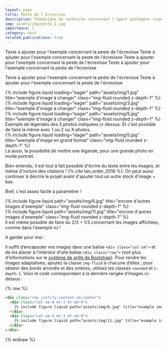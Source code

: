 ```yaml
---
layout: page
title: Peste de l`écrevisse
description: Thématique de recherche concernant l'agent pathogène responsable de la peste de l'écrevisse : Aphanomyces astaci
img: assets/img/peste_1.jpg
importance: 1
category: work
related_publications: true
---
```


Texte à ajouter pour l'exemple concernant la peste de l'écrevisse
Texte à ajouter pour l'exemple concernant la peste de l'écrevisse
Texte à ajouter pour l'exemple concernant la peste de l'écrevisse
Texte à ajouter pour l'exemple concernant la peste de l'écrevisse


Texte à ajouter pour l'exemple concernant la peste de l'écrevisse
Texte à ajouter pour l'exemple concernant la peste de l'écrevisse

<div class="row">
    <div class="col-sm mt-3 mt-md-0">
        {% include figure.liquid loading="eager" path="assets/img/1.jpg" title="exemple d'image à changer" class="img-fluid rounded z-depth-1" %}
    </div>
    <div class="col-sm mt-3 mt-md-0">
        {% include figure.liquid loading="eager" path="assets/img/3.jpg" title="exemple d'image à changer" class="img-fluid rounded z-depth-1" %}
    </div>
    <div class="col-sm mt-3 mt-md-0">
        {% include figure.liquid loading="eager" path="assets/img/5.jpg" title="exemple d'image à changer" class="img-fluid rounded z-depth-1" %}
    </div>
</div>
<div class="caption">
    Exemple de légendes des 3 photos indiquées ci-dessus. Et c'est possible de faire la même avec 1 ou 2 ou X photos.
</div>
<div class="row">
    <div class="col-sm mt-3 mt-md-0">
        {% include figure.liquid loading="eager" path="assets/img/5.jpg" title="exemple d'image en grand format" class="img-fluid rounded z-depth-1" %}
    </div>
</div>
<div class="caption">
    Là aussi, la possibilité de mettre une légande, pour une grande photo en mode portrait.
</div>

Bien entendu, il est tout à fait possible d'écrire du texte entre les images, et même d'inclure des citations ! {% cite tan_order_2018 %}.
On peut aussi continuer à décrire le projet avant d'ajouter tout un autre stock d'image + bas.

Bref, c'est assez facile à paramétrer !

<div class="row justify-content-sm-center">
    <div class="col-sm-8 mt-3 mt-md-0">
        {% include figure.liquid path="assets/img/6.jpg" title="encore d'autres images d'exemple" class="img-fluid rounded z-depth-1" %}
    </div>
    <div class="col-sm-4 mt-3 mt-md-0">
        {% include figure.liquid path="assets/img/11.jpg" title="encore d'autres images d'exemple" class="img-fluid rounded z-depth-1" %}
    </div>
</div>
<div class="caption">
    Il est même possible de faire du 2/3 + 1/3 concernant les images affichées, comme dans l'exemple ici !
</div>

A garder pour moi :


Il suffit d’encapsuler vos images dans une balise `<div class="col-sm">` et de les placer à l’intérieur d’une balise `<div class="row">` (voir plus d’informations sur le <a href="https://getbootstrap.com/docs/4.4/layout/grid/">système de grille de Bootstrap</a>).
Pour rendre les images adaptatives, ajoutez la classe `img-fluid` à chacune d’elles ;
pour obtenir des bords arrondis et des ombres, utilisez les classes `rounded` et `z-depth-1`.
Voici le code correspondant à la dernière rangée d’images ci-dessus :


{% raw %}

```html
<div class="row justify-content-sm-center">
  <div class="col-sm-8 mt-3 mt-md-0">
    {% include figure.liquid path="assets/img/6.jpg" title="example image" class="img-fluid rounded z-depth-1" %}
  </div>
  <div class="col-sm-4 mt-3 mt-md-0">
    {% include figure.liquid path="assets/img/11.jpg" title="example image" class="img-fluid rounded z-depth-1" %}
  </div>
</div>
```

{% endraw %}
